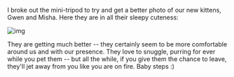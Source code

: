 <!--
.. title: Better Kitten Portrait
.. date: 2005/03/07 13:37
.. slug: better-kitten-portrait
.. tags:
.. link:
.. description:
-->

I broke out the mini-tripod to try and get a better photo of our new kittens, Gwen and Misha. Here they are in all their sleepy cuteness:

![img](/images/sleepy-gwen-misha.jpg)

They are getting much better -- they certainly seem to be more comfortable around us and with our presence. They love to snuggle, purring for ever while you pet them -- but  all the while, if you give them the chance to leave, they'll jet away from you like you are on fire. Baby steps :)
